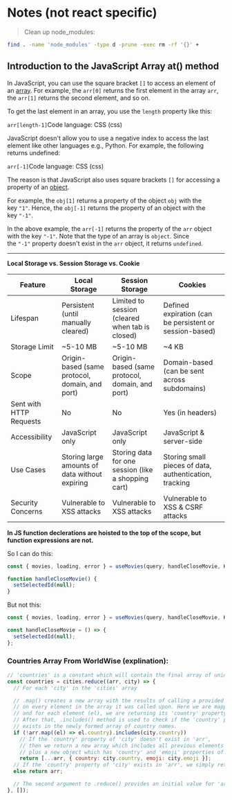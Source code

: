 # Notes (not react specific)

> Clean up node_modules:

```bash
find . -name 'node_modules' -type d -prune -exec rm -rf '{}' +
```

## Introduction to the JavaScript Array at() method

In JavaScript, you can use the square bracket `[]` to access an element of an [array](https://www.javascripttutorial.net/javascript-array/). For example, the `arr[0]` returns the first element in the array `arr`, the `arr[1]` returns the second element, and so on.

To get the last element in an array, you use the `length` property like this:

`arr[length-1]`Code language: CSS (css)

JavaScript doesn't allow you to use a negative index to access the last element like other languages e.g., Python. For example, the following returns undefined:

`arr[-1]`Code language: CSS (css)

The reason is that JavaScript also uses square brackets `[]` for accessing a property of an [object](https://www.javascripttutorial.net/javascript-objects/).

For example, the `obj[1]` returns a property of the object `obj` with the key `"1"`. Hence, the `obj[-1]` returns the property of an object with the key `"-1"`.

In the above example, the `arr[-1]` returns the property of the `arr` object with the key `"-1"`. Note that the type of an array is `object`. Since the `"-1"` property doesn't exist in the `arr` object, it returns `undefined`.

---

**Local Storage vs. Session Storage vs. Cookie**

| Feature                 | Local Storage                                  | Session Storage                                     | Cookies                                                 |
| ----------------------- | ---------------------------------------------- | --------------------------------------------------- | ------------------------------------------------------- |
| Lifespan                | Persistent (until manually cleared)            | Limited to session (cleared when tab is closed)     | Defined expiration (can be persistent or session-based) |
| Storage Limit           | ~5-10 MB                                       | ~5-10 MB                                            | ~4 KB                                                   |
| Scope                   | Origin-based (same protocol, domain, and port) | Origin-based (same protocol, domain, and port)      | Domain-based (can be sent across subdomains)            |
| Sent with HTTP Requests | No                                             | No                                                  | Yes (in headers)                                        |
| Accessibility           | JavaScript only                                | JavaScript only                                     | JavaScript & server-side                                |
| Use Cases               | Storing large amounts of data without expiring | Storing data for one session (like a shopping cart) | Storing small pieces of data, authentication, tracking  |
| Security Concerns       | Vulnerable to XSS attacks                      | Vulnerable to XSS attacks                           | Vulnerable to XSS & CSRF attacks                        |

**In JS function declerations are hoisted to the top of the scope, but function expressions are not.**

So I can do this:

```js
const { movies, loading, error } = useMovies(query, handleCloseMovie, KEY);

function handleCloseMovie() {
  setSelectedId(null);
}
```

But not this:

```js
const { movies, loading, error } = useMovies(query, handleCloseMovie, KEY);

const handleCloseMovie = () => {
  setSelectedId(null);
};
```

### Countries Array From WorldWise (explination):

```js
// 'countries' is a constant which will contain the final array of unique countries
const countries = cities.reduce((arr, city) => {
  // For each 'city' in the 'cities' array

  // .map() creates a new array with the results of calling a provided function
  // on every element in the array it was called upon. Here we are mapping over 'arr',
  // and for each element (el), we are returning its 'country' property.
  // After that, .includes() method is used to check if the 'country' property of the current 'city'
  // exists in the newly formed array of country names.
  if (!arr.map((el) => el.country).includes(city.country))
    // If the 'country' property of 'city' doesn't exist in 'arr',
    // then we return a new array which includes all previous elements in 'arr'
    // plus a new object which has 'country' and 'emoji' properties of the current 'city'.
    return [...arr, { country: city.country, emoji: city.emoji }];
  // If the 'country' property of 'city' exists in 'arr', we simply return the 'arr' as is.
  else return arr;

  // The second argument to .reduce() provides an initial value for 'arr'. Here it's an empty array.
}, []);
```
